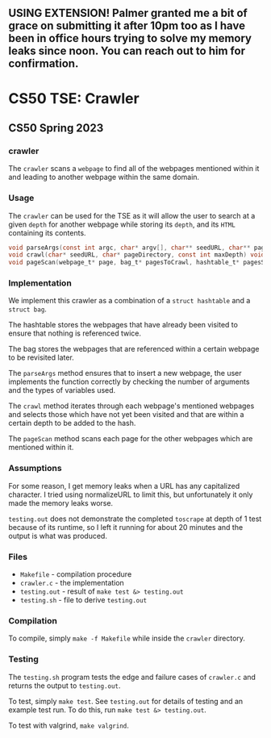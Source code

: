 ## USING EXTENSION! Palmer granted me a bit of grace on submitting it after 10pm too as I have been in office hours trying to solve my memory leaks since noon. You can reach out to him for confirmation.

# CS50 TSE: Crawler
## CS50 Spring 2023

### crawler

The `crawler` scans a `webpage` to find all of the webpages mentioned within it and leading to another webpage within the same domain.


### Usage

The `crawler` can be used for the TSE as it will allow the user to search at a given `depth` for another webpage while storing its `depth`, and its `HTML` containing its contents.

```c
void parseArgs(const int argc, char* argv[], char** seedURL, char** pageDirectory, int* maxDepth)
void crawl(char* seedURL, char* pageDirectory, const int maxDepth) void hashtable_print(hashtable_t* ht, FILE* fp, void (*itemprint)(FILE* fp, const char* key, void* item));
void pageScan(webpage_t* page, bag_t* pagesToCrawl, hashtable_t* pagesSeen)void hashtable_delete(hashtable_t* ht, void (*itemdelete)(void* item) );
```

### Implementation

We implement this crawler as a combination of a `struct hashtable` and a `struct bag`.

The hashtable stores the webpages that have already been visited to ensure that nothing is referenced twice.

The bag stores the webpages that are referenced within a certain webpage to be revisited later.

The `parseArgs` method ensures that to insert a new webpage, the user implements the function correctly by checking the number of arguments and the types of variables used.

The `crawl` method iterates through each webpage's mentioned webpages and selects those which have not yet been visited and that are within a certain depth to be added to the hash.

The `pageScan` method scans each page for the other webpages which are mentioned within it.

### Assumptions

For some reason, I get memory leaks when a URL has any capitalized character. I tried using normalizeURL to limit this, but unfortunately it only made the memory leaks worse.

`testing.out` does not demonstrate the completed `toscrape` at depth of 1 test because of its runtime, so I left it running for about 20 minutes and the output is what was produced.

### Files

* `Makefile` - compilation procedure
* `crawler.c` - the implementation
* `testing.out` - result of `make test &> testing.out` 
* `testing.sh` - file to derive `testing.out`


### Compilation

To compile, simply `make -f Makefile` while inside the `crawler` directory.

### Testing

The `testing.sh` program tests the edge and failure cases of `crawler.c` and returns the output to `testing.out`.

To test, simply `make test`.
See `testing.out` for details of testing and an example test run. To do this, run `make test &> testing.out`.

To test with valgrind, `make valgrind`.